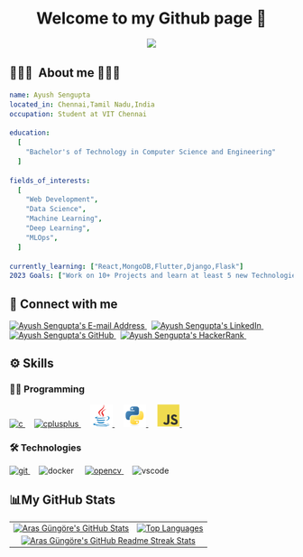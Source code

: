 
<h1 align="center">
  Welcome to my Github page 👋
</h1>


<p align="center"> 
  <img src="https://github.com/Ayush56565/Ayush56565/assets/116731696/0ce41ebc-aee5-4e73-893e-fd36d83d9dc4">
</p> 





<h2> 👨🏻‍💻 &nbsp;About me 👨🏽‍🦱</h2>


```yaml
name: Ayush Sengupta
located_in: Chennai,Tamil Nadu,India
occupation: Student at VIT Chennai

education:
  [
    "Bachelor's of Technology in Computer Science and Engineering"
  ]

fields_of_interests:
  [
    "Web Development",
    "Data Science",
    "Machine Learning",
    "Deep Learning",
    "MLOps",
  ]
  
currently_learning: ["React,MongoDB,Flutter,Django,Flask"]
2023 Goals: ["Work on 10+ Projects and learn at least 5 new Technologies."]
```



## 📇 Connect with me

<div align="left">
  <a href="mailto:ayush.sengupta11@gmail.com" target="_blank" rel="noreferrer"> <img alt="Ayush Sengupta's E-mail Address" src="https://img.shields.io/badge/E&#8209;mail-D14836?style=for-the-badge&logo=gmail&logoColor=white" /> </a>
  &nbsp;
  <a href="https://www.linkedin.com/in/ayushsengupta" target="_blank" rel="noreferrer"> <img alt="Ayush Sengupta's LinkedIn" src="https://img.shields.io/badge/LinkedIn-0077B5?style=for-the-badge&logo=linkedin&logoColor=white" /> </a>
  &nbsp;
  <a href="https://github.com/Ayush56565" target="_blank" rel="noreferrer"> <img alt="Ayush Sengupta's GitHub" src="https://img.shields.io/badge/GitHub-100000?style=for-the-badge&logo=github&logoColor=white" /> </a>
  &nbsp;
  <a href="https://www.hackerrank.com/ayush_sengupta11" target="_blank" rel="noreferrer"> <img alt="Ayush Sengupta's HackerRank" src="https://img.shields.io/badge/HackerRank-2EC866?style=for-the-badge&logo=HackerRank&logoColor=white" /> </a>
  &nbsp;

<!-- <h2> 🚀 &nbsp;</h2>

<p align="left">
<!-- <img src="https://cdn.jsdelivr.net/gh/devicons/devicon/icons/vscode/vscode-original.svg" alt="vscode" width="45" height="45"/> -->
<!-- <img src="https://raw.githubusercontent.com/devicons/devicon/master/icons/python/python-original-wordmark.svg" alt="python" width="45" height="45" /> -->
<!-- <img src="https://cdn.jsdelivr.net/gh/devicons/devicon/icons/cplusplus/cplusplus-original.svg" width="45" height="45"/>
<img src="https://www.vectorlogo.zone/logos/java/java-icon.svg" width="45" height="45"/>
<img src="https://raw.githubusercontent.com/devicons/devicon/master/icons/javascript/javascript-original.svg" alt="javascript" width="45" height="45" />
<img src="https://cdn.jsdelivr.net/gh/devicons/devicon/icons/html5/html5-original.svg" alt="html" width="45" height="45"/>
<img src="https://raw.githubusercontent.com/devicons/devicon/master/icons/css3/css3-original-wordmark.svg" alt="css3" width="45" height="45" />
<img src="https://raw.githubusercontent.com/devicons/devicon/master/icons/nodejs/nodejs-original-wordmark.svg" alt="nodejs" width="45" height="45" /> -->
<!-- <img src="https://cdn.jsdelivr.net/gh/devicons/devicon/icons/git/git-original.svg" alt="git" width="45" height="45"/>
<img src="https://cdn.jsdelivr.net/gh/devicons/devicon/icons/bash/bash-original.svg" alt="bash" width="45" height="45"/>
</p> -->

## ⚙ Skills


### 👨‍💻 Programming

<div align="left">
  <a href="https://www.cprogramming.com" target="_blank" rel="noreferrer"> <img src="https://raw.githubusercontent.com/arasgungore/arasgungore/main/icons/c.svg" alt="c" width="40" height="40" /> </a>
  &nbsp; &nbsp;
  <a href="https://www.cplusplus.com" target="_blank" rel="noreferrer"> <img src="https://raw.githubusercontent.com/arasgungore/arasgungore/main/icons/cplusplus.svg" alt="cplusplus" width="40" height="40" /> </a>
  &nbsp; &nbsp;
  <a href="https://www.java.com" target="_blank" rel="noreferrer"> <img src="https://raw.githubusercontent.com/devicons/devicon/master/icons/java/java-original.svg" alt="java" width="40" height="40" /> </a>
  &nbsp; &nbsp;
  <a href="https://www.python.org" target="_blank" rel="noreferrer"> <img src="https://raw.githubusercontent.com/devicons/devicon/master/icons/python/python-original.svg" alt="python" width="40" height="40" /> </a>
  &nbsp; &nbsp;
  <a href="https://developer.mozilla.org/en-US/docs/Web/JavaScript" target="_blank" rel="noreferrer"> <img src="https://raw.githubusercontent.com/devicons/devicon/master/icons/javascript/javascript-original.svg" alt="javascript" width="40" height="40" /> </a>
  &nbsp; &nbsp;
</div>



### 🛠 Technologies

<div align="left">
  <a href="https://git-scm.com" target="_blank" rel="noreferrer"> <img src="https://raw.githubusercontent.com/arasgungore/arasgungore/main/icons/git.svg" alt="git" width="40" height="40" /> </a>
  &nbsp; &nbsp;
  <a  target="_blank" rel="noreferrer"> <img src="https://cdn.jsdelivr.net/gh/devicons/devicon/icons/bash/bash-original.svg" alt="docker" width="40" height="40" /> </a>
  &nbsp; &nbsp;
  <a href="https://opencv.org" target="_blank" rel="noreferrer"> <img src="https://www.vectorlogo.zone/logos/opencv/opencv-icon.svg" alt="opencv" width="40" height="40" /> </a>
  &nbsp; &nbsp;
  <a target="_blank" rel="noreferrer"> <img src="https://cdn.jsdelivr.net/gh/devicons/devicon/icons/vscode/vscode-original.svg" alt="vscode" width="40" height="40" /> </a>
  &nbsp; &nbsp;
  &nbsp; &nbsp;
</div>




## 📊My GitHub Stats

<table>
  <tr>
    <td>
      <a href="https://github.com/anuraghazra/github-readme-stats"> <img src="https://github-readme-stats-arasgungore.vercel.app/api?username=ayush56565&hide_border=true&show_icons=true&count_private=true" alt="Aras Güngöre's GitHub Stats" /> </a>
    </td>
    <td>
      <a href="https://github.com/anuraghazra/github-readme-stats"> <img src="https://github-readme-stats-arasgungore.vercel.app/api/top-langs/?username=ayush56565&hide_border=true&langs_count=8&layout=compact&count_private=true" alt="Top Languages" /> </a>
    </td>
  </tr>
  <tr>
    <td colspan=2 align="center">
      <a href="https://git.io/streak-stats"> <img src="http://github-readme-streak-stats.herokuapp.com?user=ayush56565&hide_border=true&background=f6f8fa&currStreakLabel=000000&date_format=j%20M%5B%20Y%5D" alt="Aras Güngöre's GitHub Readme Streak Stats" /> </a>
    </td>
  </tr>
</table>


